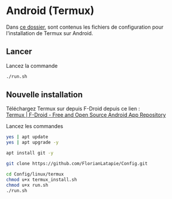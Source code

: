 # Android (Termux)

Dans [ce dossier](https://github.com/FlorianLatapie/Config/tree/main/linux/termux), sont contenus les fichiers de configuration pour l'installation de Termux sur Android.

## Lancer

Lancez la commande

```sh
./run.sh 
```

## Nouvelle installation

Téléchargez Termux sur depuis F-Droid depuis ce lien :  
[Termux | F-Droid - Free and Open Source Android App Repository](https://f-droid.org/packages/com.termux/)

Lancez les commandes

```sh
yes | apt update
yes | apt upgrade -y
```

```sh
apt install git -y
```

```sh
git clone https://github.com/FlorianLatapie/Config.git
```

```sh
cd Config/linux/termux
chmod u+x termux_install.sh
chmod u+x run.sh
./run.sh
```
